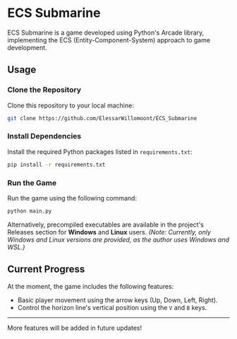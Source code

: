 # ECS Submarine

ECS Submarine is a game developed using Python's Arcade library, implementing the ECS (Entity-Component-System) approach to game development.

## Usage

### Clone the Repository
Clone this repository to your local machine:
```bash
git clone https://github.com/ElessarWillomoont/ECS_Submarine
```

### Install Dependencies
Install the required Python packages listed in `requirements.txt`:
```bash
pip install -r requirements.txt
```

### Run the Game
Run the game using the following command:
```bash
python main.py
```

Alternatively, precompiled executables are available in the project's Releases section for **Windows** and **Linux** users. *(Note: Currently, only Windows and Linux versions are provided, as the author uses Windows and WSL.)*

## Current Progress

At the moment, the game includes the following features:
- Basic player movement using the arrow keys (Up, Down, Left, Right).
- Control the horizon line's vertical position using the `V` and `B` keys.

---

More features will be added in future updates!


